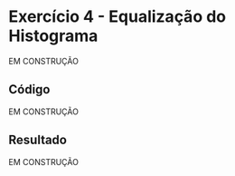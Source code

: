 # Exercício 4 - Equalização do Histograma

EM CONSTRUÇÃO

## Código

EM CONSTRUÇÃO

## Resultado

EM CONSTRUÇÃO